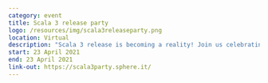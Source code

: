 ```yaml
---
category: event
title: Scala 3 release party
logo: /resources/img/scala3releaseparty.png
location: Virtual
description: "Scala 3 release is becoming a reality! Join us celebrating the long-awaited release of our favourite language."
start: 23 April 2021
end: 23 April 2021
link-out: https://scala3party.sphere.it/
---
```

